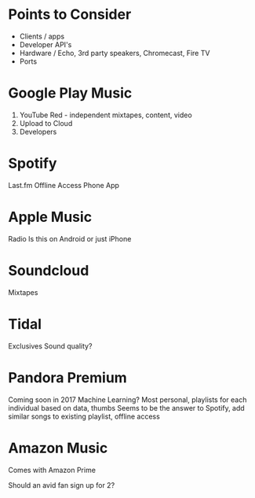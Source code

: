 # Points to Consider

* Clients / apps
* Developer API's
* Hardware / Echo, 3rd party speakers, Chromecast, Fire TV
* Ports

# Google Play Music

1. YouTube Red - independent mixtapes, content, video
1. Upload to Cloud
1. Developers

# Spotify

Last.fm
Offline Access
Phone App

# Apple Music

Radio 
Is this on Android or just iPhone

# Soundcloud

Mixtapes

# Tidal

Exclusives
Sound quality?

# Pandora Premium

Coming soon in 2017
Machine Learning? Most personal, playlists for each individual based on data, thumbs
Seems to be the answer to Spotify, add similar songs to existing playlist, offline access

# Amazon Music
Comes with Amazon Prime

Should an avid fan sign up for 2?

